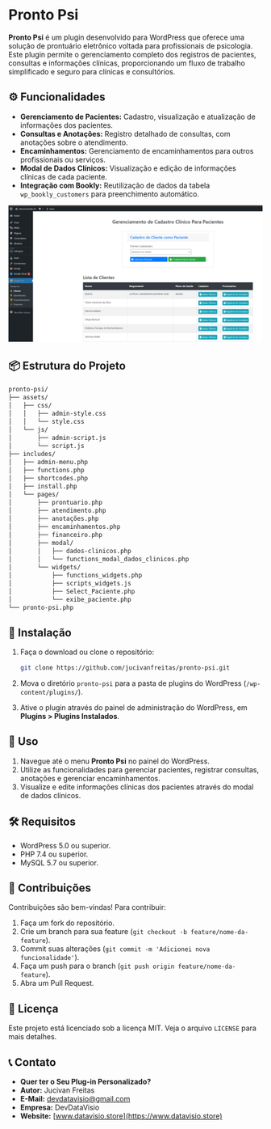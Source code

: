 # Pronto Psi

**Pronto Psi** é um plugin desenvolvido para WordPress que oferece uma solução de prontuário eletrônico voltada para profissionais de psicologia. Este plugin permite o gerenciamento completo dos registros de pacientes, consultas e informações clínicas, proporcionando um fluxo de trabalho simplificado e seguro para clínicas e consultórios.

## ⚙️ Funcionalidades

- **Gerenciamento de Pacientes:** Cadastro, visualização e atualização de informações dos pacientes.
- **Consultas e Anotações:** Registro detalhado de consultas, com anotações sobre o atendimento.
- **Encaminhamentos:** Gerenciamento de encaminhamentos para outros profissionais ou serviços.
- **Modal de Dados Clínicos:** Visualização e edição de informações clínicas de cada paciente.
- **Integração com Bookly:** Reutilização de dados da tabela `wp_bookly_customers` para preenchimento automático.

![alt text](/includes/img/image.png)

## 📦 Estrutura do Projeto

```plaintext
pronto-psi/
├── assets/
│   ├── css/
│   │   ├── admin-style.css
│   │   └── style.css
│   └── js/
│       ├── admin-script.js
│       └── script.js
├── includes/
│   ├── admin-menu.php
│   ├── functions.php
│   ├── shortcodes.php
│   ├── install.php
│   └── pages/
│       ├── prontuario.php
│       ├── atendimento.php
│       ├── anotações.php
│       ├── encaminhamentos.php
│       ├── financeiro.php
│       ├── modal/
│       │   ├── dados-clinicos.php
│       │   └── functions_modal_dados_clinicos.php
│       └── widgets/
│           ├── functions_widgets.php
│           ├── scripts_widgets.js
│           ├── Select_Paciente.php
│           └── exibe_paciente.php
└── pronto-psi.php
```

## 🚀 Instalação

1. Faça o download ou clone o repositório:

   ```bash
   git clone https://github.com/jucivanfreitas/pronto-psi.git
   ```

2. Mova o diretório `pronto-psi` para a pasta de plugins do WordPress (`/wp-content/plugins/`).

3. Ative o plugin através do painel de administração do WordPress, em **Plugins > Plugins Instalados**.

## 📝 Uso

1. Navegue até o menu **Pronto Psi** no painel do WordPress.
2. Utilize as funcionalidades para gerenciar pacientes, registrar consultas, anotações e gerenciar encaminhamentos.
3. Visualize e edite informações clínicas dos pacientes através do modal de dados clínicos.

## 🛠️ Requisitos

- WordPress 5.0 ou superior.
- PHP 7.4 ou superior.
- MySQL 5.7 ou superior.

## 🐞 Contribuições

Contribuições são bem-vindas! Para contribuir:

1. Faça um fork do repositório.
2. Crie um branch para sua feature (`git checkout -b feature/nome-da-feature`).
3. Commit suas alterações (`git commit -m 'Adicionei nova funcionalidade'`).
4. Faça um push para o branch (`git push origin feature/nome-da-feature`).
5. Abra um Pull Request.

## 📄 Licença

Este projeto está licenciado sob a licença MIT. Veja o arquivo `LICENSE` para mais detalhes.

## 📞 Contato

- **Quer ter o Seu Plug-in Personalizado?**
- **Autor:** Jucivan Freitas
- **E-Mail:** devdatavisio@gmail.com
- **Empresa:** DevDataVisio
- **Website:** [www.datavisio.store](https://www.datavisio.store)
